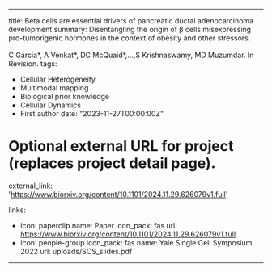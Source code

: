 
---
title: Beta cells are essential drivers of pancreatic ductal adenocarcinoma development
summary: Disentangling the origin of β cells misexpressing pro-tumorigenic hormones in the context of obesity and other stressors.<br /><br />C Garcia*, A Venkat*, DC McQuaid*,...,S Krishnaswamy, MD Muzumdar. In Revision.
tags:
  - Cellular Heterogeneity
  - Multimodal mapping
  - Biological prior knowledge
  - Cellular Dynamics
  - First author
date: "2023-11-27T00:00:00Z"

# Optional external URL for project (replaces project detail page).
external_link: 'https://www.biorxiv.org/content/10.1101/2024.11.29.626079v1.full'

links:
  - icon: paperclip
    name: Paper
    icon_pack: fas
    url: https://www.biorxiv.org/content/10.1101/2024.11.29.626079v1.full
  - icon: people-group
    icon_pack: fas
    name: Yale Single Cell Symposium 2022
    url: uploads/SCS_slides.pdf
---

